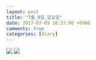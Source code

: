 ```yaml
---
layout: post
title: "7월_9일_일요일"
date: 2017-07-09 10:37:00 +0900
comments: true 
categories: [diary] 
---
```

![](http://blogfiles7.naver.net/MjAxNzA3MDlfODEg/MDAxNDk5NTY0MjAyNjA5.5WIwarRO3_qsh0j1NRpjCgz-ifV0NnPcmIQhD_58BCgg.BLUa_gtkpuUKR5E5ujSw-r2n-2LMJ8EF9EpD2CqfOTUg.JPEG.hotleve/NaverBlog_20170709_103642_12.jpg) 
![](http://blogfiles4.naver.net/MjAxNzA3MDlfMjEz/MDAxNDk5NTY0MjAzMjI2.gke1-tgcCD8w5NpJQSqC0AQknKQpC8dcCsJbcCsbI9Ig.nTY2wS_-WQ0r5WTMAmiRtzIrhF69hS8Sn7vhvkETpKIg.JPEG.hotleve/NaverBlog_20170709_103642_13.jpg) 
